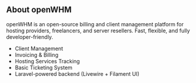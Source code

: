 ## About openWHM

openWHM is an open-source billing and client management platform for hosting providers, freelancers, and server resellers. Fast, flexible, and fully developer-friendly.

- Client Management
- Invoicing & Billing
- Hosting Services Tracking
- Basic Ticketing System
- Laravel-powered backend (Livewire + Filament UI)
